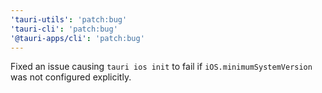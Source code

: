 ```yaml
---
'tauri-utils': 'patch:bug'
'tauri-cli': 'patch:bug'
'@tauri-apps/cli': 'patch:bug'
---
```


Fixed an issue causing `tauri ios init` to fail if `iOS.minimumSystemVersion` was not configured explicitly.
